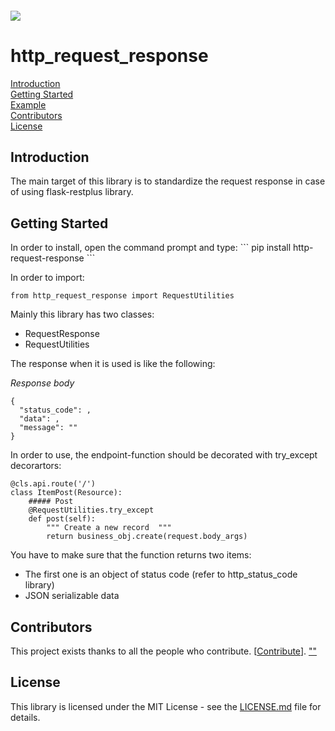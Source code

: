 <h6 align="left">
    <img src="https://cdnquakingaspen.s3.eu-central-1.amazonaws.com/quaking+aspen+logo+teal+full-02.png"  />
</h6>

# http_request_response
[Introduction](#Introduction)\
[Getting Started](#Started)\
[Example](#Example)\
[Contributors](#Contributors)\
[License](#License)
<h2 id="Introduction">Introduction</h2>
The main target of this library is to standardize the request response in case of using flask-restplus library.
 
<h2 id="Started">Getting Started</h2>
In order to install, open the command prompt and type:
```
pip install http-request-response
```

In order to import:
```
from http_request_response import RequestUtilities
```
Mainly this library has two classes:
 
 - RequestResponse
 - RequestUtilities

The response when it is used is like the following:

*Response body*
```
{
  "status_code": ,
  "data": ,
  "message": ""
}
```
In order to use,  the endpoint-function should be decorated with try_except decorartors:
```
@cls.api.route('/')
class ItemPost(Resource):
    ##### Post
    @RequestUtilities.try_except
    def post(self):
        """ Create a new record  """
        return business_obj.create(request.body_args)
```
You have to make sure that the function returns two items:

 - The first one is an object of status code (refer to http_status_code library)
 - JSON serializable data

<h2 id="">Contributors</h2>

This project exists thanks to all the people who contribute. [[Contribute](CONTRIBUTING.md)].
<a href="https://github.com/Quakingaspen-codehub/http_request_response/graphs/contributors">
""
</a>

<h2 id="License">License</h2>

This library is licensed under the MIT License - see the [LICENSE.md](LICENSE) file for details.
